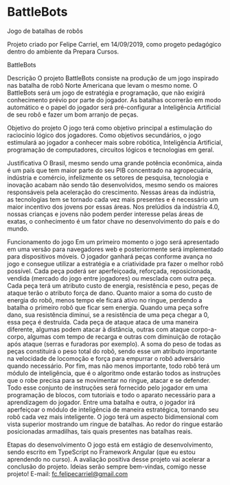 # BattleBots
Jogo de batalhas de robôs

Projeto criado por Felipe Carriel, em 14/09/2019, como progeto pedagógico dentro do ambiente da Prepara Cursos.



BattleBots

Descrição
O projeto BattleBots consiste na produção de um jogo inspirado nas batalha de robô Norte Americana que levam o mesmo nome.
O BattleBots será um jogo de estratégia e programação, que não exigirá conhecimento prévio por parte do jogador.
As batalhas ocorrerão em modo automático e o papel do jogador será pré-configurar a Inteligência Artificial de seu robô e fazer um bom arranjo de peças.

Objetivo do projeto
O jogo terá como objetivo principal a estimulação do raciocínio lógico dos jogadores.
Como objetivos secundários, o jogo estimulará ao jogador a conhecer mais sobre robótica, Inteligência Artificial, programação de computadores, circuitos lógicos e tecnologias em geral.

Justificativa
O Brasil, mesmo sendo uma grande potência econômica, ainda é um país que tem maior parte do seu PIB concentrado na agropecuária, indústria e comércio, infelizmente os setores de pesquisa, tecnologia e inovação acabam não sendo tão desenvolvidos, mesmo sendo os maiores responsáveis pela aceleração do crescimento. Nessas áreas da indústria, as tecnologias tem se tornado cada vez mais presentes e é necessário um maior incentivo dos jovens por essas áreas. Nos prelúdios da indústria 4.0, nossas crianças e jovens não podem perder interesse pelas áreas de exatas, o conhecimento é um fator chave no desenvolvimento do país e do mundo.

Funcionamento do jogo
Em um primeiro momento o jogo será apresentado em uma versão para navegadores web e posteriormente será implementado para dispositivos móveis. 
O jogador ganhará peças conforme avança no jogo e consegue utilizar a estratégia e a criatividade pra fazer o melhor robô possível. 
Cada peça poderá ser aperfeiçoada, reforçada, reposicionada, vendida (mercado do jogo entre jogadores) ou mesclada com outra peça. Cada peça terá um atributo custo de energia, resistência e peso, peças de ataque terão o atributo força de dano.
Quanto maior a soma do custo de energia do robô, menos tempo ele ficará ativo no ringue, perdendo a batalha o primeiro robô que ficar sem energia.
Quando uma peça sofre dano, sua resistência diminui, se a resistência de uma peça chegar a 0, essa peça é destruída.
Cada peça de ataque ataca de uma maneira diferente, algumas podem atacar à distância, outras com ataque corpo-a-corpo, algumas com tempo de recarga e outras com diminuição de rotação após ataque (serras e furadoras por exemplo).
A soma do peso de todas as peças constituirá o peso total do robô, sendo esse um atributo importante na velocidade de locomoção e força para empurrar o robô adversário quando necessário.
Por fim, mas não menos importante, todo robô terá um módulo de inteligência, que é o algoritmo onde estarão todos as instruções que o robe precisa para se movimentar no ringue, atacar e se defender. Todo esse conjunto de instruções será fornecido pelo jogador em uma programação de blocos, com tutoriais e todo o aparato necessário para a aprendizagem do jogador. Entre uma batalha e outra, o jogador irá aperfeiçoar o módulo de inteligência de maneira estratégica, tornando seu robô cada vez mais inteligente.
O jogo terá um aspecto bidimensional com vista superior mostrando um ringue de batalhas. Ao redor do ringue estarão posicionadas armadilhas, tais quais presentes nas batalhas reais. 

Etapas do desenvolvimento
O jogo está em estágio de desenvolvimento, sendo escrito em TypeScript no Framework Angular (que eu estou aprendendo no curso). A avaliação positiva desse projeto vai acelerar a conclusão do projeto.
Ideias serão sempre bem-vindas, comigo nesse projeto! 
E-mail:  fc.felipecarriel@gmail.com


